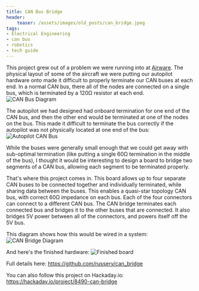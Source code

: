 ```yaml
---
title: CAN Bus Bridge
header:
    teaser: /assets/images/old_posts/can_bridge.jpeg
tags:
- Electrical Engineering
- can bus
- robotics
- tech guide
---
```

This project grew out of a problem we were running into at [Airware](https://www.airware.com). The physical layout of some of the aircraft we were putting our autopilot hardware onto made it difficult to properly terminate our CAN buses at each end. In a normal CAN bus, there all of the nodes are connected on a single bus, which is terminated by a 120Ω resistor at each end.
![CAN Bus Diagram](/assets/images/old_posts/can_bus_diagram.png)

The autopilot we had designed had onboard termination for one end of the CAN bus, and then the other end would be terminated at one of the nodes on the bus. This made it difficult to terminate the bus correctly if the autopilot was not physically located at one end of the bus:
![Autopilot CAN Bus](/assets/images/old_posts/autopilot_can.png)
<!--more-->
While the buses were generally small enough that we could get away with sub-optimal termination (like putting a single 60Ω termination in the middle of the bus), I thought it would be interesting to design a board to bridge two segments of a CAN bus, allowing each segment to be terminated properly.

That's where this project comes in. This board allows up to four separate CAN buses to be connected together and individually terminated, while sharing data between the buses. This enables a quasi-star topology CAN bus, with correct 60Ω impedance on each bus. Each of the four connectors can connect to a different CAN bus. The CAN bridge terminates each connected bus and bridges it to the other buses that are connected. It also bridges 5V power between all of the connectors, and powers itself off the 5V bus.

This diagram shows how this would be wired in a system:
![CAN Bridge Diagram](/assets/images/old_posts/can_bridge_diagram.png)

And here's the finished hardware:
![Finished board](/assets/images/old_posts/can_bridge.jpeg)

Full details here:
<https://github.com/russery/can_bridge>

You can also follow this project on Hackaday.io:
<https://hackaday.io/project/8490-can-bridge>